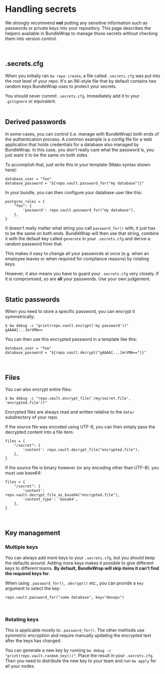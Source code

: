 # Handling secrets

We strongly recommend **not** putting any sensitive information such as passwords or private keys into your repository. This page describes the helpers available in BundleWrap to manage those secrets without checking them into version control.

<br>

## .secrets.cfg

When you initially ran `bw repo create`, a file called `.secrets.cfg` was put into the root level of your repo. It's an INI-style file that by default contains two random keys BundleWrap uses to protect your secrets.

<div class="alert alert-danger">You should never commit <code>.secrets.cfg</code>. Immediately add it to your <code>.gitignore</code> or equivalent.</div>

<br>

## Derived passwords

In some cases, you can control (i.e. manage with BundleWrap) both ends of the authentication process. A common example is a config file for a web application that holds credentials for a database also managed by BundleWrap. In this case, you don't really care what the password is, you just want it to be the same on both sides.

To accomplish that, just write this in your template (Mako syntax shown here):

<pre><code class="nohighlight">database_user = "foo"
database_password = "${repo.vault.password_for("my database")}"
</code></pre>

In your bundle, you can then configure your database user like this:

	postgres_roles = {
	    "foo": {
	        'password': repo.vault.password_for("my database"),
	    },
	}

It doesn't really matter what string you call `password_for()` with, it just has to be the same on both ends. BundleWrap will then use that string, combine it with the default key called `generate` in your `.secrets.cfg` and derive a random password from that.

This makes it easy to change all your passwords at once (e.g. when an employee leaves or when required for compliance reasons) by rotating keys.

<div class="alert alert-warning">However, it also means you have to guard your <code>.secrets.cfg</code> very closely. If it is compromised, so are <strong>all</strong> your passwords. Use your own judgement.</div>

<br>

## Static passwords

When you need to store a specific password, you can encrypt it symmetrically:

<pre><code class="nohighlight">$ bw debug -c "print(repo.vault.encrypt('my password'))"
gAAAA[...]mrVMA==
</code></pre>

You can then use this encrypted password in a template like this:

<pre><code class="nohighlight">database_user = "foo"
database_password = "${repo.vault.decrypt("gAAAA[...]mrVMA==")}"
</code></pre>

<br>

## Files

You can also encrypt entire files:

<pre><code class="nohighlight">$ bw debug -c "repo.vault.encrypt_file('/my/secret.file', 'encrypted.file'))"</code></pre>

<div class="alert alert-info">Encrypted files are always read and written relative to the <code>data/</code> subdirectory of your repo.</div>

If the source file was encoded using UTF-8, you can then simply pass the decrypted content into a file item:

	files = {
	    "/secret": {
	        'content': repo.vault.decrypt_file("encrypted.file"),
	    },
	}

If the source file is binary however (or any encoding other than UTF-8), you must use base64:

	files = {
	    "/secret": {
	        'content': repo.vault.decrypt_file_as_base64("encrypted.file"),
	        'content_type': 'base64',
	    },
	}

<br>

## Key management

### Multiple keys

You can always add more keys to your `.secrets.cfg`, but you should keep the defaults around. Adding more keys makes it possible to give different keys to different teams. **By default, BundleWrap will skip items it can't find the required keys for**.

When using `.password_for()`, `.decrypt()` etc., you can provide a `key` argument to select the key:

	repo.vault.password_for("some database", key="devops")

<br>

### Rotating keys

<div class="alert alert-info">This is applicable mostly to <code>.password_for()</code>. The other methods use symmetric encryption and require manually updating the encrypted text after the keys has changed.</div>

You can generate a new key by running `bw debug -c "print(repo.vault.random_key())"`. Place the result in your `.secrets.cfg`. Then you need to distribute the new key to your team and run `bw apply` for all your nodes.
